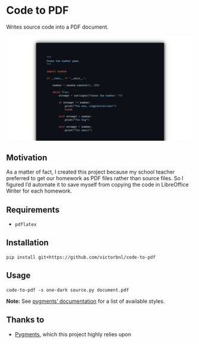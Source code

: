 # Code to PDF

Writes source code into a PDF document.

<p align="center">
    <img src=".readme/screenshot.png">
</p>

## Motivation

As a matter of fact, I created this project because my school teacher preferred to get our homework as PDF files rather than source files. So I figured I’d automate it to save myself from copying the code in LibreOffice Writer for each homework.

## Requirements

- `pdflatex`

## Installation

```
pip install git+https://github.com/victorbnl/code-to-pdf
```

## Usage

```
code-to-pdf -s one-dark source.py document.pdf
```

**Note:** See [pygments’ documentation](https://pygments.org/styles/) for a list of available styles.

## Thanks to

- [Pygments](https://pygments.org/), which this project highly relies upon
